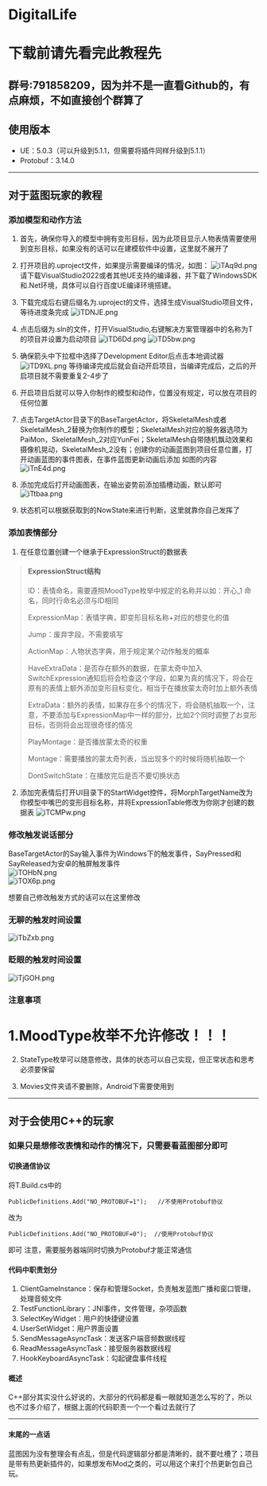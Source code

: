 # DigitalLife

# 下载前请先看完此教程先
## 群号:791858209，因为并不是一直看Github的，有点麻烦，不如直接创个群算了

## 使用版本
- UE：5.0.3（可以升级到5.1.1，但需要将插件同样升级到5.1.1）
- Protobuf：3.14.0
---

## 对于蓝图玩家的教程
### 添加模型和动作方法
1.  首先，确保你导入的模型中拥有变形目标，因为此项目显示人物表情需要使用到变形目标，如果没有的话可以在建模软件中设置，这里就不展开了
2.  打开项目的.uproject文件，如果提示需要编译的情况，如图：
![iTAq9d.png](https://i.328888.xyz/2023/05/05/iTAq9d.png)<br>
请下载VisualStudio2022或者其他UE支持的编译器，并下载了WindowsSDK和.Net环境，具体可以自行百度UE编译环境搭建。
3. 下载完成后右键后缀名为.uproject的文件，选择生成VisualStudio项目文件，等待进度条完成
![iTDNJE.png](https://i.328888.xyz/2023/05/05/iTDNJE.png)
4. 点击后缀为.sln的文件，打开VisualStudio,右键解决方案管理器中的名称为T的项目并设置为启动项目
![iTD6Dd.png](https://i.328888.xyz/2023/05/05/iTD6Dd.png)
![iTD5bw.png](https://i.328888.xyz/2023/05/05/iTD5bw.png)

5. 确保箭头中下拉框中选择了Development Editor后点击本地调试器
![iTD9XL.png](https://i.328888.xyz/2023/05/05/iTD9XL.png)
等待编译完成后就会自动开启项目，当编译完成后，之后的开启项目就不需要重复2-4步了

6. 开启项目后就可以导入你制作的模型和动作，位置没有规定，可以放在项目的任何位置

7. 点击TargetActor目录下的BaseTargetActor，将SkeletalMesh或者SkeletalMesh_2替换为你制作的模型；SkeletalMesh对应的服务器选项为PaiMon，SkeletalMesh_2对应YunFei；SkeletalMesh自带随机飘动效果和摄像机晃动，SkeletalMesh_2没有；创建你的动画蓝图到项目任意位置，打开动画蓝图的事件图表，在事件蓝图更新动画后添加
如图的内容
![iTnE4d.png](https://i.328888.xyz/2023/05/05/iTnE4d.png)

8. 添加完成后打开动画图表，在输出姿势前添加插槽动画，默认即可<br>
   ![iTtbaa.png](https://i.328888.xyz/2023/05/05/iTtbaa.png)

9. 状态机可以根据获取到的NowState来进行判断，这里就靠你自己发挥了

###	添加表情部分
1. 在任意位置创建一个继承于ExpressionStruct的数据表

> #### ExpressionStruct结构
>
> ID：表情命名，需要遵照MoodType枚举中规定的名称并以如：开心_1 命名，同时行命名必须与ID相同
>
> ExpressionMap：表情字典，即变形目标名称+对应的想变化的值
>
> Jump：废弃字段，不需要填写
>
> ActionMap：人物状态字典，用于规定某个动作触发的概率
>
> HaveExtraData：是否存在额外的数据，在蒙太奇中加入SwitchExpression通知后将会检查这个字段，如果为真的情况下，将会在原有的表情上额外添加变形目标变化，相当于在播放蒙太奇时加上额外表情
>
> ExtraData：额外的表情，如果存在多个的情况下，将会随机抽取一个，注意，不要添加与ExpressionMap中一样的部分，比如2个同时调整了お变形目标，否则将会出现很奇怪的情况
>
> PlayMontage：是否播放蒙太奇的权重
>
> Montage：需要播放的蒙太奇列表，当出现多个的时候将随机抽取一个
>
> DontSwitchState：在播放完后是否不要切换状态

2. 添加完表情后打开UI目录下的StartWidget控件，将MorphTargetName改为你模型中嘴巴的变形目标名称，并将ExpressionTable修改为你刚才创建的数据表
![iTCMPw.png](https://i.328888.xyz/2023/05/05/iTCMPw.png)

### 修改触发说话部分
BaseTargetActor的Say输入事件为Windows下的触发事件，SayPressed和SayReleased为安卓的触屏触发事件<br>
![iTOHbN.png](https://i.328888.xyz/2023/05/05/iTOHbN.png)<br>
![iTOX6p.png](https://i.328888.xyz/2023/05/05/iTOX6p.png)

想要自己修改触发方式的话可以在这里修改

### 无聊的触发时间设置
![iTbZxb.png](https://i.328888.xyz/2023/05/05/iTbZxb.png)

### 眨眼的触发时间设置
![iTjGOH.png](https://i.328888.xyz/2023/05/05/iTjGOH.png)

###	注意事项
# 1.MoodType枚举不允许修改！！！

2. StateType枚举可以随意修改，具体的状态可以自己实现，但正常状态和思考必须要保留

3. Movies文件夹请不要删除，Android下需要使用到

---

## 对于会使用C++的玩家
### 如果只是想修改表情和动作的情况下，只需要看蓝图部分即可

#### 切换通信协议
将T.Build.cs中的

    PublicDefinitions.Add("NO_PROTOBUF=1");   //不使用Protobuf协议
	
改为

    PublicDefinitions.Add("NO_PROTOBUF=0");  //使用Protobuf协议
	
即可
注意，需要服务器端同时切换为Protobuf才能正常通信

#### 代码中职责划分
1. ClientGameInstance：保存和管理Socket，负责触发蓝图广播和窗口管理，处理音频文件
2. TestFunctionLibrary：JNI事件，文件管理，杂项函数
3. SelectKeyWidget：用户的快捷键设置
4. UserSetWidget：用户界面设置
5. SendMessageAsyncTask：发送客户端音频数据线程
6. ReadMessageAsyncTask：接受服务器数据线程
7. HookKeyboardAsyncTask：勾起键盘事件线程

#### 概述
C++部分其实没什么好说的，大部分的代码都是看一眼就知道怎么写的了，所以也不过多介绍了，根据上面的代码职责一个一个看过去就行了

---

#### 末尾的一点话
蓝图因为没有整理会有点乱，但是代码逻辑部分都是清晰的，就不要吐槽了；项目是带有热更新插件的，如果想发布Mod之类的，可以用这个来打个热更新包自己玩。
